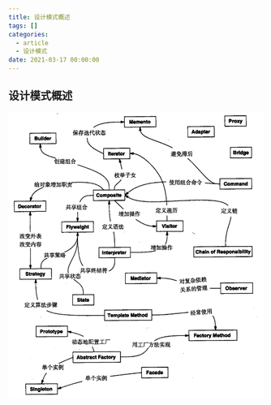 ```yaml
---
title: 设计模式概述
tags: []
categories:
  - article
  - 设计模式
date: 2021-03-17 00:00:00
---
```


## 设计模式概述

![picture 1](../../../assets/%E8%AE%BE%E8%AE%A1%E6%A8%A1%E5%BC%8F/%E8%AE%BE%E8%AE%A1%E6%A8%A1%E5%BC%8F%E6%A6%82%E8%BF%B0/ccd737c8282ebc3641ae178e4c6be47a480b52e300456d011bcd60a765d00bee.png)
